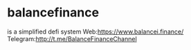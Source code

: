 # balancefinance
is a simplified defi system
Web:https://www.balancei.finance/
Telegram:http://t.me/BalanceFinanceChannel
